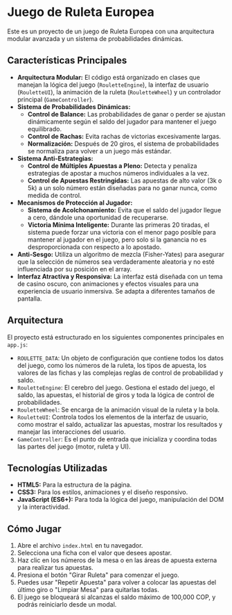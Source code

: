 # Juego de Ruleta Europea

Este es un proyecto de un juego de Ruleta Europea con una arquitectura modular avanzada y un sistema de probabilidades dinámicas.

## Características Principales

- **Arquitectura Modular:** El código está organizado en clases que manejan la lógica del juego (`RouletteEngine`), la interfaz de usuario (`RouletteUI`), la animación de la ruleta (`RouletteWheel`) y un controlador principal (`GameController`).
- **Sistema de Probabilidades Dinámicas:**
    - **Control de Balance:** Las probabilidades de ganar o perder se ajustan dinámicamente según el saldo del jugador para mantener el juego equilibrado.
    - **Control de Rachas:** Evita rachas de victorias excesivamente largas.
    - **Normalización:** Después de 20 giros, el sistema de probabilidades se normaliza para volver a un juego más estándar.
- **Sistema Anti-Estrategias:**
    - **Control de Múltiples Apuestas a Pleno:** Detecta y penaliza estrategias de apostar a muchos números individuales a la vez.
    - **Control de Apuestas Restringidas:** Las apuestas de alto valor (3k o 5k) a un solo número están diseñadas para no ganar nunca, como medida de control.
- **Mecanismos de Protección al Jugador:**
    - **Sistema de Acolchonamiento:** Evita que el saldo del jugador llegue a cero, dándole una oportunidad de recuperarse.
    - **Victoria Mínima Inteligente:** Durante las primeras 20 tiradas, el sistema puede forzar una victoria con el menor pago posible para mantener al jugador en el juego, pero solo si la ganancia no es desproporcionada con respecto a lo apostado.
- **Anti-Sesgo:** Utiliza un algoritmo de mezcla (Fisher-Yates) para asegurar que la selección de números sea verdaderamente aleatoria y no esté influenciada por su posición en el array.
- **Interfaz Atractiva y Responsiva:** La interfaz está diseñada con un tema de casino oscuro, con animaciones y efectos visuales para una experiencia de usuario inmersiva. Se adapta a diferentes tamaños de pantalla.

## Arquitectura

El proyecto está estructurado en los siguientes componentes principales en `app.js`:

- `ROULETTE_DATA`: Un objeto de configuración que contiene todos los datos del juego, como los números de la ruleta, los tipos de apuesta, los valores de las fichas y las complejas reglas de control de probabilidad y saldo.
- `RouletteEngine`: El cerebro del juego. Gestiona el estado del juego, el saldo, las apuestas, el historial de giros y toda la lógica de control de probabilidades.
- `RouletteWheel`: Se encarga de la animación visual de la ruleta y la bola.
- `RouletteUI`: Controla todos los elementos de la interfaz de usuario, como mostrar el saldo, actualizar las apuestas, mostrar los resultados y manejar las interacciones del usuario.
- `GameController`: Es el punto de entrada que inicializa y coordina todas las partes del juego (motor, ruleta y UI).

## Tecnologías Utilizadas

- **HTML5:** Para la estructura de la página.
- **CSS3:** Para los estilos, animaciones y el diseño responsivo.
- **JavaScript (ES6+):** Para toda la lógica del juego, manipulación del DOM y la interactividad.

## Cómo Jugar

1.  Abre el archivo `index.html` en tu navegador.
2.  Selecciona una ficha con el valor que desees apostar.
3.  Haz clic en los números de la mesa o en las áreas de apuesta externa para realizar tus apuestas.
4.  Presiona el botón "Girar Ruleta" para comenzar el juego.
5.  Puedes usar "Repetir Apuesta" para volver a colocar las apuestas del último giro o "Limpiar Mesa" para quitarlas todas.
6.  El juego se bloqueará si alcanzas el saldo máximo de 100,000 COP, y podrás reiniciarlo desde un modal.
